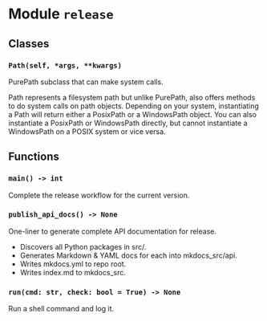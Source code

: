 # Module `release`

## Classes

### `Path(self, *args, **kwargs)`

PurePath subclass that can make system calls.

Path represents a filesystem path but unlike PurePath, also offers
methods to do system calls on path objects. Depending on your system,
instantiating a Path will return either a PosixPath or a WindowsPath
object. You can also instantiate a PosixPath or WindowsPath directly,
but cannot instantiate a WindowsPath on a POSIX system or vice versa.

## Functions

### `main() -> int`

Complete the release workflow for the current version.

### `publish_api_docs() -> None`

One-liner to generate complete API documentation for release.

- Discovers all Python packages in src/.
- Generates Markdown & YAML docs for each into mkdocs_src/api.
- Writes mkdocs.yml to repo root.
- Writes index.md to mkdocs_src.

### `run(cmd: str, check: bool = True) -> None`

Run a shell command and log it.
